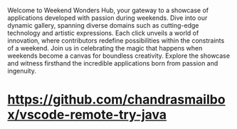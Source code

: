 Welcome to Weekend Wonders Hub, your gateway to a showcase of applications developed with passion during weekends. Dive into our dynamic gallery, spanning diverse domains such as cutting-edge technology and artistic expressions. Each click unveils a world of innovation, where contributors redefine possibilities within the constraints of a weekend. Join us in celebrating the magic that happens when weekends become a canvas for boundless creativity. Explore the showcase and witness firsthand the incredible applications born from passion and ingenuity.
# https://github.com/chandrasmailbox/vscode-remote-try-java
